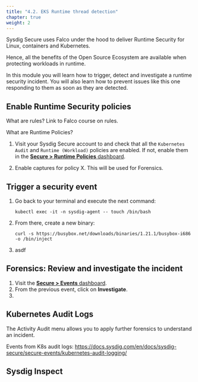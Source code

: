 ```yaml
---
title: "4.2. EKS Runtime thread detection"
chapter: true
weight: 2
---
```


Sysdig Secure uses Falco under the hood to deliver Runtime Security
for Linux, containers and Kubernetes.

Hence, all the benefits of the Open Source Ecosystem are available
when protecting workloads in runtime.

In this module you will learn how to trigger, detect and investigate
a runtime security incident. You will also learn how to prevent
issues like this one responding to them as soon as they are detected.


## Enable Runtime Security policies

What are rules?
Link to Falco course on rules.

What are Runtime Policies?


1. Visit your Sysdig Secure account to and check that all the 
   `Kubernetes Audit` and `Runtime (Workload)` policies are enabled.
   If not, enable them in the [**Secure > Runtime Policies** dashboard](https://secure.sysdig.com/#/policies?policyTypes=k8s_audit%2Cfalco).

2. Enable captures for policy X. This will be used for Forensics.


## Trigger a security event

1. Go back to your terminal and execute the next command:
   
    ```
    kubectl exec -it -n sysdig-agent -- touch /bin/bash
    ```

2. From there, create a new binary:
   
    ```
    curl -s https://busybox.net/downloads/binaries/1.21.1/busybox-i686 -o /bin/inject
    ```
4. asdf


## Forensics: Review and investigate the incident

1. Visit the [**Secure > Events** dashboard](https://secure.sysdig.com/#/policies?policyTypes=k8s_audit%2Cfalco).
2. From the previous event, click on **Investigate**.
3. 


## Kubernetes Audit Logs

The Activity Audit menu allows you to apply further forensics to understand an incident.

Events from K8s audit logs: https://docs.sysdig.com/en/docs/sysdig-secure/secure-events/kubernetes-audit-logging/


## Sysdig Inspect


<!-- example
it can be extended to cloudtrail
https://blog.christophetd.fr/privilege-escalation-in-aws-elastic-kubernetes-service-eks-by-compromising-the-instance-role-of-worker-nodes/
 -->